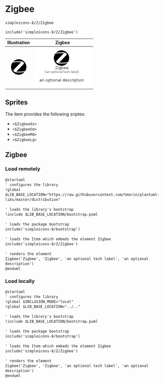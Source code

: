# Zigbee


```text
simpleicons-8/Z/Zigbee
```

```text
include('simpleicons-8/Z/Zigbee')
```



| Illustration | Zigbee |
| :---: | :---: |
| ![illustration for Illustration](../../simpleicons-8/Z/Zigbee.png) | ![illustration for Zigbee](../../simpleicons-8/Z/Zigbee.Local.png) |



## Sprites
The item provides the following sriptes:

- `<$ZigbeeXs>`
- `<$ZigbeeSm>`
- `<$ZigbeeMd>`
- `<$ZigbeeLg>`





## Zigbee

### Load remotely
```plantuml
@startuml
' configures the library
!global $LIB_BASE_LOCATION="https://raw.githubusercontent.com/tmorin/plantuml-libs/master/distribution"

' loads the library's bootstrap
!include $LIB_BASE_LOCATION/bootstrap.puml

' loads the package bootstrap
include('simpleicons-8/bootstrap')

' loads the Item which embeds the element Zigbee
include('simpleicons-8/Z/Zigbee')

' renders the element
Zigbee('Zigbee', 'Zigbee', 'an optional tech label', 'an optional description')
@enduml
```

### Load locally
```plantuml
@startuml
' configures the library
!global $INCLUSION_MODE="local"
!global $LIB_BASE_LOCATION="../.."

' loads the library's bootstrap
!include $LIB_BASE_LOCATION/bootstrap.puml

' loads the package bootstrap
include('simpleicons-8/bootstrap')

' loads the Item which embeds the element Zigbee
include('simpleicons-8/Z/Zigbee')

' renders the element
Zigbee('Zigbee', 'Zigbee', 'an optional tech label', 'an optional description')
@enduml
```

